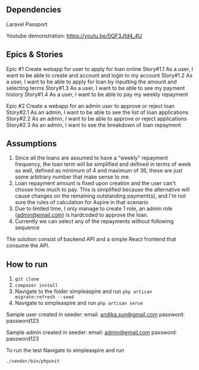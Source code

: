 ## Dependencies
Laravel Passport

Youtube demonstration: https://youtu.be/0QF3Jfd4_4U

## Epics & Stories
Epic #1 Create webapp for user to apply for loan online
Story#1.1 As a user, I want to be able to create and account and login to my account
Story#1.2 As a user, I want to be able to apply for loan by inputting the amount and selecting terms
Story#1.3 As a user, I want to be able to see my payment history
Story#1.4 As a user, I want to be able to pay my weekly repayment

Epic #2 Create a webapp for an admin user to approve or reject loan
Story#2.1 As an admin, I want to be able to see the list of loan applications
Story#2.2 As an admin, I want to be able to approve or reject applications
Story#2.3 As an admin, I want to see the breakdown of loan repayment

## Assumptions
1. Since all the loans are assumed to have a “weekly” repayment frequency, the loan term will be simplified and defined in terms of week as well, defined as minimum of 4 and maximum of 36, these are just some arbitrary number that make sense to me.
2. Loan repayment amount is fixed upon creation and the user can't choose how much to pay. This is simplified because the alternative will cause changes on the remaining outstanding payment(s), and I'm not sure the rules of calculation for Aspire in that scenario
3. Due to limited time, I only manage to create 1 role, an admin role (admin@email.com) is hardcoded to approve the loan.
4. Currently we can select any of the repayments without following sequence

The solution consist of backend API and a simple React frontend that consume the API.

## How to run
1) ```git clone```
2) ```composer install```
2) Navigate to the folder simpleaspire and run 
```php artisan migrate:refresh --seed```
3) Navigate to simpleaspire and run
```php artisan serve ```

Sample user created in seeder:
email: andika.sun@gmail.com
password: password123

Sample admin created in seeder:
email: admin@email.com
password: password123

To run the test
Navigate to simpleaspire and run
```
./vendor/bin/phpunit
```
